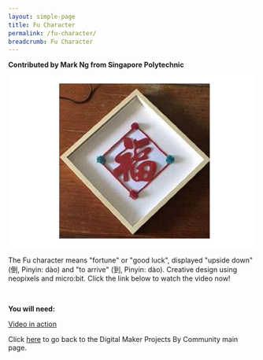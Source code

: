 ```yaml
---
layout: simple-page
title: Fu Character
permalink: /fu-character/
breadcrumb: Fu Character
---
```


**Contributed by Mark Ng from Singapore Polytechnic**

![1](/images/in-schools/digital-maker/projects/smart-home/fu-character/fu-character.jpg)

The Fu character means "fortune" or "good luck", displayed "upside down" (倒, Pinyin: dào) and "to arrive" (到, Pinyin: dào). Creative design using neopixels and micro:bit. Click the link below to watch the video now!

<br>

**You will need:**<br>

<a href="https://www.youtube.com/watch?v=ebP1X4m28Go&feature=youtu.be" target="_blank">Video in action</a><br>


Click [here](/in-schools/digital-maker/projects/) to go back to the Digital Maker Projects By Community main page.
